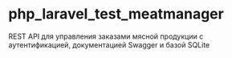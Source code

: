 # php_laravel_test_meatmanager
REST API для управления заказами мясной продукции с аутентификацией, документацией Swagger и базой SQLite
